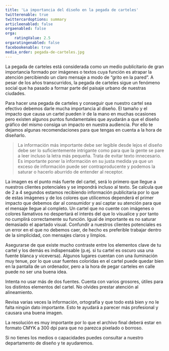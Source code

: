```yaml
---
title: 'La importancia del diseño en la pegada de carteles'
twitterenable: true
twittercardoptions: summary
articleenabled: false
orgaenabled: false
orga:
    ratingValue: 2.5
orgaratingenabled: false
facebookenable: true
media_order: pegada-de-carteles.jpg
---
```


La pegada de carteles está considerada como un medio publicitario de gran importancia formado por imágenes o textos cuya función es atrapar la atención percibiendo un claro mensaje a modo de “grito en la pared”. A pesar de los años transcurridos, la pegada de carteles sigue un fenómeno social que ha pasado a formar parte del paisaje urbano de nuestras ciudades.

Para hacer una pegada de carteles y conseguir que nuestro cartel sea efectivo debemos darle mucha importancia al diseño. El tamaño y el impacto que causa un cartel pueden ir de la mano en muchas ocasiones pero existen algunos puntos fundamentales que ayudarán a que el diseño gráfico del mismo consiga un impacto en nuestra audiencia. Por ello te dejamos algunas recomendaciones para que tengas en cuenta a la hora de diseñarlo.

> La información más importante debe ser legible desde lejos el diseño debe ser lo suficientemente intrigante como para que la gente se pare a leer incluso la letra más pequeña. Trata de evitar texto innecesario. Es importante poner la información en su justa medida ya que un exceso de información puede ser contraproducente y podemos la saturar o hacerlo aburrido de entender al receptor.

La imagen es el punto más fuerte del cartel, será lo primero que llegue a nuestros clientes potenciales y se impondrá incluso al texto. Se calcula que de 2 a 4 segundos estamos recibiendo información publicitaria por lo que de estas imágenes y de los colores que utilicemos dependerá el primer impacto que debemos dar al consumidor y así captar su atención para que el mensaje llegue al completo. Un cartel que no cuente con imágenes o colores llamativos no despertará el interés del que lo visualice y por tanto no cumplirá correctamente su función. Igual de importante es no saturar demasiado el apartado visual. Confundir a nuestros clientes potenciales es un error en el que no debemos caer, de hecho es preferible trabajar dentro de la simplicidad, con mensajes claros y limpios.

Asegurarse de que existe mucho contraste entre los elementos clave de tu cartel y los demás es indispensable (p.ej. si tu cartel es oscuro usa una fuente blanca y viceversa). Algunos lugares cuentan con una iluminación muy tenue, por lo que usar fuentes coloridas en el cartel puede quedar bien en la pantalla de un ordenador, pero a la hora de pegar carteles en calle puede no ser una buena idea.

Intenta no usar más de dos fuentes. Cuenta con varios grosores, útiles para los distintos elementos del cartel.  No olvides prestar atención al alineamiento.

Revisa varias veces la información,  ortografía y que todo está bien y no le falta ningún dato importante. Esto te ayudará a parecer más profesional y causara una buena imagen.

La resolución es muy importante por lo que el archivo final  deberá estar en formato CMYK a 300 dpi para que no parezca pixelado o borroso.

Si no tienes los medios o capacidades puedes consultar a nuestro departamento de diseño y te ayudaremos.